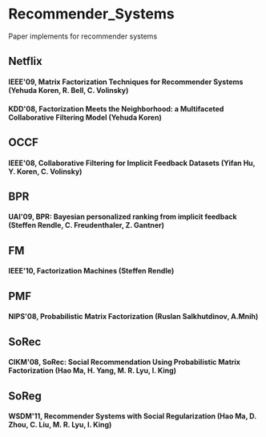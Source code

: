 # Recommender_Systems
Paper implements for recommender systems
## Netflix
#### IEEE'09, Matrix Factorization Techniques for Recommender Systems (Yehuda Koren, R. Bell, C. Volinsky)
#### KDD'08, Factorization Meets the Neighborhood: a Multifaceted Collaborative Filtering Model (Yehuda Koren)
## OCCF
#### IEEE'08, Collaborative Filtering for Implicit Feedback Datasets (Yifan Hu, Y. Koren, C. Volinsky)
## BPR
#### UAI'09, BPR: Bayesian personalized ranking from implicit feedback (Steffen Rendle, C. Freudenthaler, Z. Gantner)
## FM
#### IEEE'10, Factorization Machines (Steffen Rendle)
## PMF
#### NIPS'08, Probabilistic Matrix Factorization (Ruslan Salkhutdinov, A.Mnih)
## SoRec
#### CIKM'08, SoRec: Social Recommendation Using Probabilistic Matrix Factorization (Hao Ma, H. Yang, M. R. Lyu, I. King)
## SoReg
#### WSDM'11, Recommender Systems with Social Regularization (Hao Ma, D. Zhou, C. Liu, M. R. Lyu, I. King)
